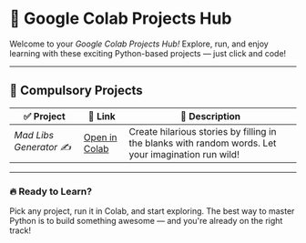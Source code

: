 # 🚀 Google Colab Projects Hub

Welcome to your *Google Colab Projects Hub!* Explore, run, and enjoy learning with these exciting Python-based projects — just click and code!

---

## 📌 Compulsory Projects

| ✅ Project | 🔗 Link | 📜 Description |
|-----------|---------|----------------|
| *Mad Libs Generator ✍* | [Open in Colab](https://colab.research.google.com/drive/1U3Kj2ccSNNDpliM9P8r_8HU15bXpDgdB?usp=drive_link ) | Create hilarious stories by filling in the blanks with random words. Let your imagination run wild! |

---

### 🔥 Ready to Learn?

Pick any project, run it in Colab, and start exploring. The best way to master Python is to build something awesome — and you're already on the right track!
